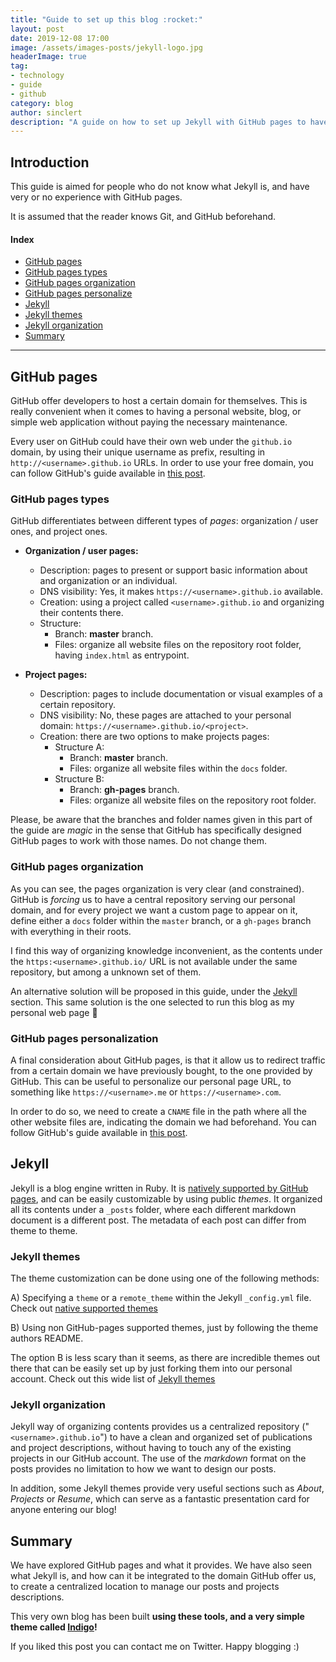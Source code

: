 ```yaml
---
title: "Guide to set up this blog :rocket:"
layout: post
date: 2019-12-08 17:00
image: /assets/images-posts/jekyll-logo.jpg
headerImage: true
tag:
- technology
- guide
- github
category: blog
author: sinclert
description: "A guide on how to set up Jekyll with GitHub pages to have a perfect blog"
---
```


## Introduction

This guide is aimed for people who do not know what Jekyll is, and have very or no experience with GitHub pages.

It is assumed that the reader knows Git, and GitHub beforehand.

#### Index
- [GitHub pages](#github-pages)
- [GitHub pages types](#github-pages-types)
- [GitHub pages organization](#github-pages-organization)
- [GitHub pages personalize](#github-pages-personalization)
- [Jekyll](#jekyll)
- [Jekyll themes](#jekyll-themes)
- [Jekyll organization](#jekyll-organization)
- [Summary](#summary)

---

## GitHub pages

GitHub offer developers to host a certain domain for themselves. This is really convenient when it comes to having
a personal website, blog, or simple web application without paying the necessary maintenance.

Every user on GitHub could have their own web under the `github.io` domain, by using their unique username as prefix,
resulting in `http://<username>.github.io` URLs. In order to use your free domain, you can follow GitHub's guide
available in [this post][github-pages].


### GitHub pages types

GitHub differentiates between different types of _pages_: organization / user ones, and project ones.

- **Organization / user pages:**
    - Description: pages to present or support basic information about and organization or an individual.
    - DNS visibility: Yes, it makes `https://<username>.github.io` available. 
    - Creation: using a project called `<username>.github.io` and organizing their contents there.
    - Structure:
        - Branch: **master** branch.
        - Files: organize all website files on the repository root folder, having `index.html` as entrypoint.
    
- **Project pages:**
    - Description: pages to include documentation or visual examples of a certain repository.
    - DNS visibility: No, these pages are attached to your personal domain: `https://<username>.github.io/<project>`. 
    - Creation: there are two options to make projects pages:
        - Structure A:
            - Branch: **master** branch.
            - Files: organize all website files within the `docs` folder.
        - Structure B:
            - Branch: **gh-pages** branch.
            - Files: organize all website files on the repository root folder.

Please, be aware that the branches and folder names given in this part of the guide are _magic_ in the sense that
GitHub has specifically designed GitHub pages to work with those names. Do not change them.


### GitHub pages organization

As you can see, the pages organization is very clear (and constrained). GitHub is _forcing_ us to have a central repository
serving our personal domain, and for every project we want a custom page to appear on it, define either a `docs` folder
within the `master` branch, or a `gh-pages` branch with everything in their roots.

I find this way of organizing knowledge inconvenient, as the contents under the `https:<username>.github.io/` URL
is not available under the same repository, but among a unknown set of them.

An alternative solution will be proposed in this guide, under the [Jekyll](#jekyll) section. This same solution is
the one selected to run this blog as my personal web page :rocket:


### GitHub pages personalization

A final consideration about GitHub pages, is that it allow us to redirect traffic from a certain domain 
we have previously bought, to the one provided by GitHub. This can be useful to personalize our personal page URL, 
to something like `https://<username>.me` or `https://<username>.com`.

In order to do so, we need to create a `CNAME` file in the path where all the other website files are, indicating
the domain we had beforehand. You can follow GitHub's guide available in [this post][github-pages-custom-domain].


## Jekyll

Jekyll is a blog engine written in Ruby. It is [natively supported by GitHub pages][github-pages-with-jekyll], and can be
easily customizable by using public _themes_. It organized all its contents under a `_posts` folder, where each different
markdown document is a different post. The metadata of each post can differ from theme to theme.


### Jekyll themes

The theme customization can be done using one of the following methods:

A) Specifying a `theme` or a `remote_theme` within the Jekyll `_config.yml` file. Check out [native supported themes][jekyll-native-themes]

B) Using non GitHub-pages supported themes, just by following the theme authors README.

The option B is less scary than it seems, as there are incredible themes out there that can be easily set up by just forking
them into our personal account. Check out this wide list of [Jekyll themes][jekyll-all-themes]


### Jekyll organization

Jekyll way of organizing contents provides us a centralized repository ("`<username>.github.io`") to have a clean and organized
set of publications and project descriptions, without having to touch any of the existing projects in our GitHub account.
The use of the _markdown_ format on the posts provides no limitation to how we want to design our posts.

In addition, some Jekyll themes provide very useful sections such as _About_, _Projects_ or _Resume_, which can serve
as a fantastic presentation card for anyone entering our blog!


## Summary

We have explored GitHub pages and what it provides. We have also seen what Jekyll is, and how can it be integrated to the
domain GitHub offer us, to create a centralized location to manage our posts and projects descriptions.

This very own blog has been built **using these tools, and a very simple theme called [Indigo][jekyll-indigo-theme]!**

If you liked this post you can contact me on Twitter.
Happy blogging :)


[github-pages]: https://pages.github.com
[github-pages-custom-domain]: https://help.github.com/en/github/working-with-github-pages/about-custom-domains-and-github-pages
[github-pages-with-jekyll]: https://help.github.com/en/github/working-with-github-pages/creating-a-github-pages-site-with-jekyll
[jekyll-native-themes]: https://pages.github.com/themes/
[jekyll-all-themes]: http://jekyllthemes.org
[jekyll-indigo-theme]: https://github.com/sergiokopplin/indigo
